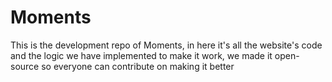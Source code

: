 # Moments

This is the development repo of Moments, in here it's all the website's code and the logic we have implemented to make it work, we made it open-source so everyone can contribute on making it better